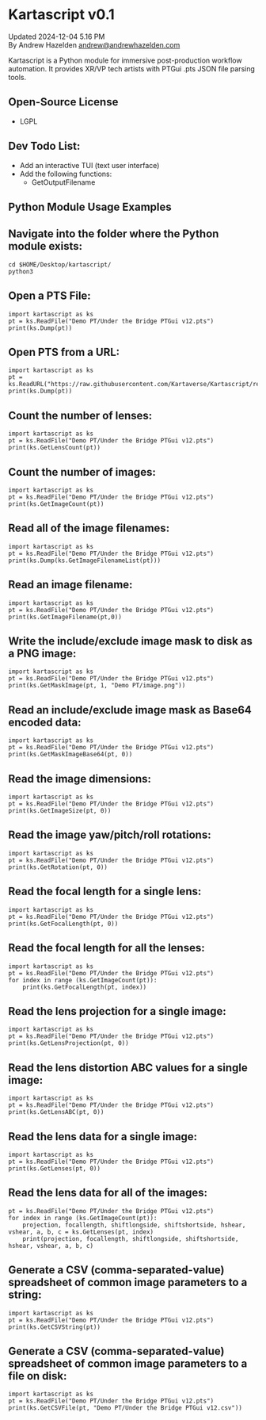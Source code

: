 # Kartascript v0.1 

Updated 2024-12-04 5.16 PM  
By Andrew Hazelden <andrew@andrewhazelden.com>  

Kartascript is a Python module for immersive post-production workflow automation. It provides XR/VP tech artists with PTGui .pts JSON file parsing tools.

## Open-Source License
- LGPL

## Dev Todo List:
- Add an interactive TUI (text user interface)
- Add the following functions:
	- GetOutputFilename

## Python Module Usage Examples

## Navigate into the folder where the Python module exists:

	cd $HOME/Desktop/kartascript/
	python3

## Open a PTS File:

	import kartascript as ks
	pt = ks.ReadFile("Demo PT/Under the Bridge PTGui v12.pts")
	print(ks.Dump(pt))

## Open PTS from a URL:

	import kartascript as ks
	pt = ks.ReadURL("https://raw.githubusercontent.com/Kartaverse/Kartascript/refs/heads/master/Demo%20PT/Samyang_8mm_v001.pts")
	print(ks.Dump(pt))

## Count the number of lenses:

	import kartascript as ks
	pt = ks.ReadFile("Demo PT/Under the Bridge PTGui v12.pts")
	print(ks.GetLensCount(pt))

## Count the number of images:

	import kartascript as ks
	pt = ks.ReadFile("Demo PT/Under the Bridge PTGui v12.pts")
	print(ks.GetImageCount(pt))

## Read all of the image filenames:

	import kartascript as ks
	pt = ks.ReadFile("Demo PT/Under the Bridge PTGui v12.pts")
	print(ks.Dump(ks.GetImageFilenameList(pt)))

## Read an image filename:

	import kartascript as ks
	pt = ks.ReadFile("Demo PT/Under the Bridge PTGui v12.pts")
	print(ks.GetImageFilename(pt,0))

## Write the include/exclude image mask to disk as a PNG image:

	import kartascript as ks
	pt = ks.ReadFile("Demo PT/Under the Bridge PTGui v12.pts")
	print(ks.GetMaskImage(pt, 1, "Demo PT/image.png"))

## Read an include/exclude image mask as Base64 encoded data:

	import kartascript as ks
	pt = ks.ReadFile("Demo PT/Under the Bridge PTGui v12.pts")
	print(ks.GetMaskImageBase64(pt, 0))

## Read the image dimensions:

	import kartascript as ks
	pt = ks.ReadFile("Demo PT/Under the Bridge PTGui v12.pts")
	print(ks.GetImageSize(pt, 0))

## Read the image yaw/pitch/roll rotations:

	import kartascript as ks
	pt = ks.ReadFile("Demo PT/Under the Bridge PTGui v12.pts")
	print(ks.GetRotation(pt, 0))

## Read the focal length for a single lens:

	import kartascript as ks
	pt = ks.ReadFile("Demo PT/Under the Bridge PTGui v12.pts")
	print(ks.GetFocalLength(pt, 0))

## Read the focal length for all the lenses:

	import kartascript as ks
	pt = ks.ReadFile("Demo PT/Under the Bridge PTGui v12.pts")
	for index in range (ks.GetImageCount(pt)):
		print(ks.GetFocalLength(pt, index))

## Read the lens projection for a single image:

	import kartascript as ks
	pt = ks.ReadFile("Demo PT/Under the Bridge PTGui v12.pts")
	print(ks.GetLensProjection(pt, 0))

## Read the lens distortion ABC values for a single image:

	import kartascript as ks
	pt = ks.ReadFile("Demo PT/Under the Bridge PTGui v12.pts")
	print(ks.GetLensABC(pt, 0))

## Read the lens data for a single image:

	import kartascript as ks
	pt = ks.ReadFile("Demo PT/Under the Bridge PTGui v12.pts")
	print(ks.GetLenses(pt, 0))

## Read the lens data for all of the images:

	pt = ks.ReadFile("Demo PT/Under the Bridge PTGui v12.pts")
	for index in range (ks.GetImageCount(pt)):
		projection, focallength, shiftlongside, shiftshortside, hshear, vshear, a, b, c = ks.GetLenses(pt, index)
		print(projection, focallength, shiftlongside, shiftshortside, hshear, vshear, a, b, c)

## Generate a CSV (comma-separated-value) spreadsheet of common image parameters to a string:

	import kartascript as ks
	pt = ks.ReadFile("Demo PT/Under the Bridge PTGui v12.pts")
	print(ks.GetCSVString(pt))

## Generate a CSV (comma-separated-value) spreadsheet of common image parameters to a file on disk:

	import kartascript as ks
	pt = ks.ReadFile("Demo PT/Under the Bridge PTGui v12.pts")
	print(ks.GetCSVFile(pt, "Demo PT/Under the Bridge PTGui v12.csv"))

